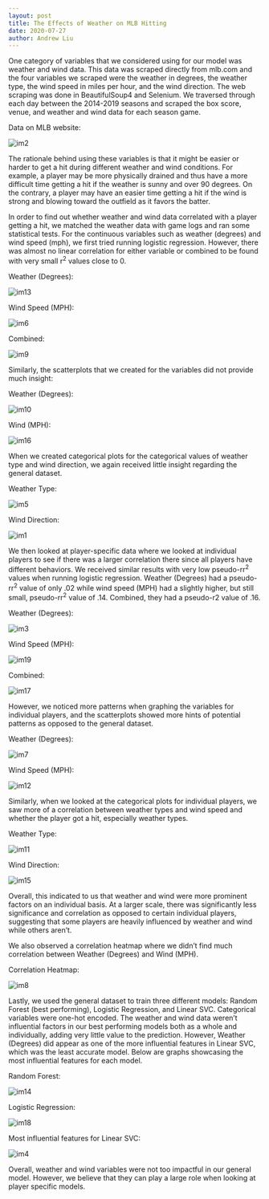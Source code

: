 ```yaml
---
layout: post
title: The Effects of Weather on MLB Hitting
date: 2020-07-27
author: Andrew Liu
---
```


One category of variables that we considered using for our model was weather and wind data.
This data was scraped directly from mlb.com and the four variables we scraped were the
weather in degrees, the weather type, the wind speed in miles per hour, and the wind direction.
The web scraping was done in BeautifulSoup4 and Selenium. We traversed through each day
between the 2014-2019 seasons and scraped the box score, venue, and weather and wind data
for each season game.

Data on MLB website:


![im2](./images/image2.png "im2")



The rationale behind using these variables is that it might be easier or harder to get a hit during
different weather and wind conditions. For example, a player may be more physically drained
and thus have a more difficult time getting a hit if the weather is sunny and over 90 degrees. On
the contrary, a player may have an easier time getting a hit if the wind is strong and blowing
toward the outfield as it favors the batter.

In order to find out whether weather and wind data correlated with a player getting a hit, we
matched the weather data with game logs and ran some statistical tests. For the continuous
variables such as weather (degrees) and wind speed (mph), we first tried running logistic
regression. However, there was almost no linear correlation for either variable or combined to
be found with very small r<sup>2</sup> values close to 0.

Weather (Degrees): 


![im13](./images/image13.png "im13")


Wind Speed (MPH):


![im6](./images/image6.png "im6")


Combined:


![im9](./images/image9.png "im9")



Similarly, the scatterplots that we created for the variables did not provide much insight:

Weather (Degrees):


![im10](./images/image10.png "im10")


Wind (MPH):


![im16](./images/image16.png "im16")


When we created categorical plots for the categorical values of weather type and wind direction, we again received little insight regarding the general dataset.

Weather Type:


![im5](./images/image5.png "im5")


Wind Direction:


![im1](./images/image1.png "im1")



We then looked at player-specific data where we looked at individual players to see if there was a larger correlation there since all players have different behaviors. We received similar results with very low pseudo-rr<sup>2</sup> values when running logistic regression. Weather (Degrees) had a pseudo-rr<sup>2</sup> value of only .02 while wind speed (MPH) had a slightly higher, but still small, pseudo-rr<sup>2</sup> value of .14. Combined, they had a pseudo-r2 value of .16.

Weather (Degrees):


![im3](./images/image3.png "im3")


Wind Speed (MPH):


![im19](./images/image19.png "im19")


Combined:


![im17](./images/image17.png "im17")



However, we noticed more patterns when graphing the variables for individual players, and the scatterplots showed more hints of potential patterns as opposed to the general dataset.

Weather (Degrees): 


![im7](./images/image7.png "im7")


Wind Speed (MPH):


![im12](./images/image12.png "im12")



Similarly, when we looked at the categorical plots for individual players, we saw more of a correlation between weather types and wind speed and whether the player got a hit, especially weather types. 

Weather Type:


![im11](./images/image11.png "im11")


Wind Direction:


![im15](./images/image15.png "im15")



Overall, this indicated to us that weather and wind were more prominent factors on an individual basis. At a larger scale, there was significantly less significance and correlation as opposed to certain individual players, suggesting that some players are heavily influenced by weather and wind while others aren’t.

We also observed a correlation heatmap where we didn’t find much correlation between Weather (Degrees) and Wind (MPH).

Correlation Heatmap:


![im8](./images/image8.png "im8")



Lastly, we used the general dataset to train three different models: Random Forest (best performing), Logistic Regression, and Linear SVC. Categorical variables were one-hot encoded. The weather and wind data weren’t influential factors in our best performing models both as a whole and individually, adding very little value to the prediction. However, Weather (Degrees) did appear as one of the more influential features in Linear SVC, which was the least accurate model. Below are graphs showcasing the most influential features for each model.

Random Forest:


![im14](./images/image14.png "im14")


Logistic Regression:


![im18](./images/image18.png "im18")


Most influential features for Linear SVC:


![im4](./images/image4.png "im4")



Overall, weather and wind variables were not too impactful in our general model. However, we believe that they can play a large role when looking at player specific models.

